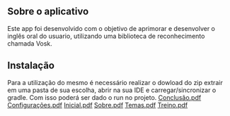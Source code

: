 ## Sobre o aplicativo

Este app foi desenvolvido com o objetivo de aprimorar e desenvolver o inglês oral do usuario, utilizando uma biblioteca de reconhecimento chamada Vosk.

## Instalação

Para a utilização do mesmo é necessário realizar o dowload do zip extrair em uma pasta de sua escolha, abrir na sua IDE e carregar/sincronizar o gradle.
Com isso poderá ser dado o run no projeto.
[Conclusão.pdf](https://github.com/GabrielO-liveira/e-Train/files/8420223/Conclusao.pdf)
[Configurações.pdf](https://github.com/GabrielO-liveira/e-Train/files/8420224/Configuracoes.pdf)
[Inicial.pdf](https://github.com/GabrielO-liveira/e-Train/files/8420225/Inicial.pdf)
[Sobre.pdf](https://github.com/GabrielO-liveira/e-Train/files/8420226/Sobre.pdf)
[Temas.pdf](https://github.com/GabrielO-liveira/e-Train/files/8420227/Temas.pdf)
[Treino.pdf](https://github.com/GabrielO-liveira/e-Train/files/8420228/Treino.pdf)
